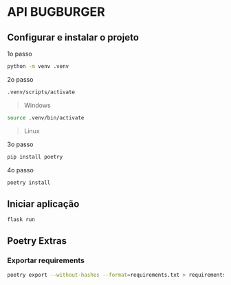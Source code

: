 # API BUGBURGER

## Configurar e instalar o projeto
1o passo
```sh
python -m venv .venv
```
2o passo
```sh
.venv/scripts/activate
```
> Windows
```sh
source .venv/bin/activate
```
> Linux

3o passo
```sh
pip install poetry
```
4o passo
```sh
poetry install
```

## Iniciar aplicação
```sh
flask run
```

## Poetry Extras
### Exportar requirements
```sh
poetry export --without-hashes --format=requirements.txt > requirements.txt
```